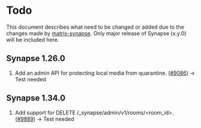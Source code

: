 # Todo
This document describes what need to be changed or added due to the changes made by [matrix-synapse](https://github.com/matrix-org/synapse/releases). Only major release of Synapse (x.y.0) will be included here.
## Synapse 1.26.0
1. Add an admin API for protecting local media from quarantine. ([#9086](https://github.com/matrix-org/synapse/pull/9086)) -> Test needed
## Synapse 1.34.0
1. Add support for DELETE /_synapse/admin/v1/rooms/<room_id>. ([#9889](https://github.com/matrix-org/synapse/issues/9889)) -> Test needed
